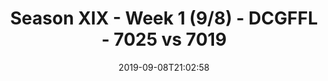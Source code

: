 ---
title: Season XIX - Week 1 (9/8) - DCGFFL - 7025 vs 7019
teams_score:
- team: 7025
  score: 20
- team: 7019
  score: 38
mvp: Jake (Texas), Jeremy (Black)
game-ball: Jenna (Texas), Mike (Black)
sportsperson: Hotchkiss (Texas), Matt (Black)
season: 19
week: 1
date: '2019-09-08T21:02:58'
pageid: season-xix-week-1-9-8-7025-vs-7019
---
